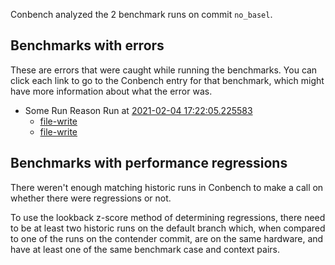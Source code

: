 Conbench analyzed the 2 benchmark runs on commit `no_basel`.

## Benchmarks with errors

These are errors that were caught while running the benchmarks. You can click each link to go to the Conbench entry for that benchmark, which might have more information about what the error was.

- Some Run Reason Run at [2021-02-04 17:22:05.225583](http://localhost/runs/some_contender)
  - [file-write](http://localhost/benchmarks/some-benchmark-uuid-2)
  - [file-write](http://localhost/benchmarks/some-benchmark-uuid-2)

## Benchmarks with performance regressions

There weren't enough matching historic runs in Conbench to make a call on whether there were regressions or not.

To use the lookback z-score method of determining regressions, there need to be at least two historic runs on the default branch which, when compared to one of the runs on the contender commit, are on the same hardware, and have at least one of the same benchmark case and context pairs.
